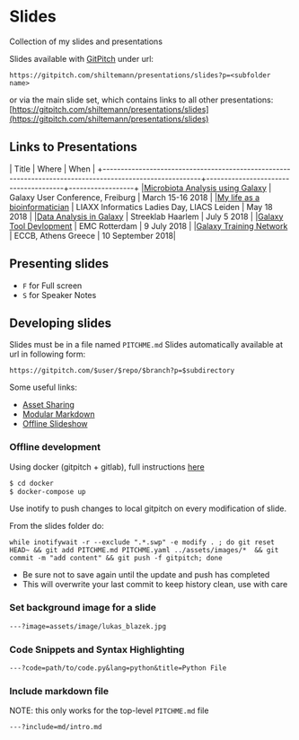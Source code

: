 # Slides

Collection of my slides and presentations

Slides available with [GitPitch](https://gitpitch.com/) under url:

`https://gitpitch.com/shiltemann/presentations/slides?p=<subfolder name>`

or via the main slide set, which contains links to all other presentations: [https://gitpitch.com/shiltemann/presentations/slides](https://gitpitch.com/shiltemann/presentations/slides)

## Links to Presentations

| Title                                                                                                   | Where                                | When             |
+---------------------------------------------------------------------------------------------------------+--------------------------------------+------------------+
|[Microbiota Analysis using Galaxy](https://gitpitch.com/shiltemann/presentations/slides?p=2018-GalaxyEU) | Galaxy User Conference, Freiburg     | March 15-16 2018 |
|[My life as a bioinformatician](https://gitpitch.com/shiltemann/presentations/slides?p=2018-LIACS) | LIAXX Informatics Ladies Day, LIACS Leiden | May 18 2018      |
|[Data Analysis in Galaxy](https://gitpitch.com/shiltemann/presentations/slides?p=2018-StreeklabHaarlem)  | Streeklab Haarlem                    | July 5 2018      |
|[Galaxy Tool Devlopment](https://gitpitch.com/shiltemann/presentations/slides?p=2018-GalaxyDev)          | EMC Rotterdam                        | 9 July 2018      |
|[Galaxy Training Network](https://gitpitch.com/shiltemann/presentations/slides?p=2018-ECCB)              | ECCB, Athens Greece                  | 10 September 2018|

## Presenting slides

- `F` for Full screen
- `S` for Speaker Notes

## Developing slides

Slides must be in a file named `PITCHME.md`
Slides automatically available at url in following form:

`https://gitpitch.com/$user/$repo/$branch?p=$subdirectory`

Some useful links:

- [Asset Sharing](https://github.com/gitpitch/gitpitch/wiki/Asset-Sharing)
- [Modular Markdown](https://github.com/gitpitch/gitpitch/wiki/Modular-Markdown)
- [Offline Slideshow](https://github.com/gitpitch/gitpitch/wiki/Slideshow-Offline)



### Offline development

Using docker (gitpitch + gitlab), full instructions [here](docker/)

```bash
$ cd docker
$ docker-compose up
```

Use inotify to push changes to local gitpitch on every modification of slide.

From the slides folder do:

```
while inotifywait -r --exclude ".*.swp" -e modify . ; do git reset HEAD~ && git add PITCHME.md PITCHME.yaml ../assets/images/*  && git commit -m "add content" && git push -f gitpitch; done
```

- Be sure not to save again until the update and push has completed
- This will overwrite your last commit to keep history clean, use with care


### Set background image for a slide

```md
---?image=assets/image/lukas_blazek.jpg
```

### Code Snippets and Syntax Highlighting

```markdown
---?code=path/to/code.py&lang=python&title=Python File
```

### Include markdown file

NOTE: this only works for the top-level `PITCHME.md` file

```markdown
---?include=md/intro.md
```



